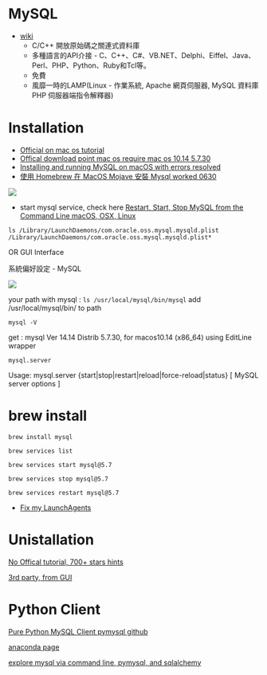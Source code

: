 # MySQL
* [wiki](https://zh.wikipedia.org/wiki/MySQL)
  * C/C++ 開放原始碼之關連式資料庫
  * 多種語言的API介接 - C、C++、C#、VB.NET、Delphi、Eiffel、Java、Perl、PHP、Python、Ruby和Tcl等。
  * 免費
  * 風靡一時的LAMP(Linux - 作業系統, Apache 網頁伺服器, MySQL 資料庫 PHP 伺服器端指令解釋器)

# Installation

* [Official on mac os tutorial](https://dev.mysql.com/doc/mysql-osx-excerpt/5.7/en/osx-installation-pkg.html)
* [Offical download point mac os require mac os 10.14 5.7.30](https://dev.mysql.com/downloads/mysql/5.7.html)
* [Installing and running MySQL on macOS with errors resolved](https://medium.com/@jainakansha/installing-and-running-mysql-on-macos-with-errors-resolved-70ef53e3b5b9)
* [使用 Homebrew 在 MacOS Mojave 安裝 Mysql worked 0630](https://myapollo.com.tw/zh-tw/polly-install-mysql-using-homebrew/)

<img src='./assets/mysql_1.png'></img>


* start mysql service, check here [Restart, Start, Stop MySQL from the Command Line macOS, OSX, Linux](https://coolestguidesontheplanet.com/start-stop-mysql-from-the-command-line-terminal-osx-linux/)

`ls /Library/LaunchDaemons/com.oracle.oss.mysql.mysqld.plist
/Library/LaunchDaemons/com.oracle.oss.mysql.mysqld.plist*`

OR GUI Interface

系統偏好設定 - MySQL

<img src='./assets/mysql_2.png'></img>


your path with mysql : `ls /usr/local/mysql/bin/mysql`
add /usr/local/mysql/bin/ to path 

`mysql -V`

get : mysql  Ver 14.14 Distrib 5.7.30, for macos10.14 (x86_64) using  EditLine wrapper

`mysql.server`

Usage: mysql.server  {start|stop|restart|reload|force-reload|status}  [ MySQL server options ]

# brew install

`brew install mysql`

`brew services list`

`brew services start mysql@5.7`

`brew services stop mysql@5.7`

`brew services restart mysql@5.7`


* [Fix my LaunchAgents](https://apple.stackexchange.com/questions/224439/fix-my-launchagents)
# Unistallation

[No Offical tutorial, 700+ stars hints](https://gist.github.com/vitorbritto/0555879fe4414d18569d)

[3rd party, from GUI](https://nektony.com/how-to/uninstall-mysql-on-mac)


# Python Client

[Pure Python MySQL Client pymysql github](https://github.com/PyMySQL/PyMySQL)

[anaconda page](https://anaconda.org/anaconda/pymysql)

[explore mysql via command line, pymysql, and sqlalchemy](https://github.com/YLTsai0609/database_eplore/blob/master/mysql_exp/using_pymysql.py)